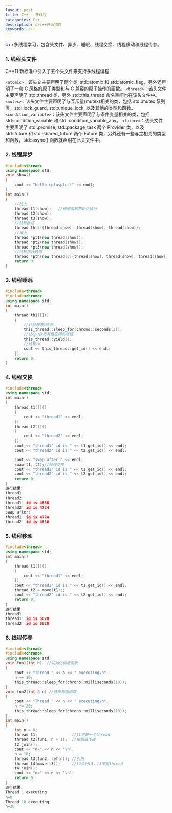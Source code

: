 ```yaml
---
layout: post
title: C++ - 多线程
categories: C++
description: c/c++开源项目
keywords: c++
---
```


c++多线程学习，包含头文件、异步、睡眠、线程交换、线程移动和线程传参。

### 1. 线程头文件

C++11 新标准中引入了五个头文件来支持多线程编程

`<atomic>`：该头文主要声明了两个类, std::atomic 和 std::atomic_flag，另外还声明了一套 C 风格的原子类型和与 C 兼容的原子操作的函数。
`<thread>`：该头文件主要声明了 std::thread 类，另外 std::this_thread 命名空间也在该头文件中。
`<mutex>`：该头文件主要声明了与互斥量(mutex)相关的类，包括 std::mutex 系列类，std::lock_guard, std::unique_lock, 以及其他的类型和函数。
`<condition_variable>`：该头文件主要声明了与条件变量相关的类，包括 std::condition_variable 和 std::condition_variable_any。
`<future>`：该头文件主要声明了 std::promise, std::package_task 两个 Provider 类，以及 std::future 和 std::shared_future 两个 Future 类，另外还有一些与之相关的类型和函数，std::async() 函数就声明在此头文件中。

### 2. 线程异步

```c++
#include<thread>  
using namespace std;  
void show()  
{  
    cout << "hello cplusplus!" << endl;  
}  
int main()  
{  
    //栈上  
    thread t1(show);   //根据函数初始化执行  
    thread t2(show);  
    thread t3(show);  
    //线程数组  
    thread th[3]{thread(show), thread(show), thread(show)};   
    //堆上  
    thread *pt1(new thread(show));  
    thread *pt2(new thread(show));  
    thread *pt3(new thread(show));  
    //线程指针数组  
    thread *pth(new thread[3]{thread(show), thread(show), thread(show)});  
    return 0;  
}
```

### 3. 线程睡眠

```c++
#include<thread>  
#include<chrono>  
using namespace std;  
int main()  
{  
    thread th1([]()  
    {  
        //让线程等待3秒  
        this_thread::sleep_for(chrono::seconds(3));  
        //让cpu执行其他空闲的线程  
        this_thread::yield();  
        //线程id  
        cout << this_thread::get_id() << endl;  
    });  
    return 0;  
}
```

### 4. 线程交换

```c++
#include<thread>  
using namespace std;  
int main()  
{  
    thread t1([]()  
    {  
        cout << "thread1" << endl;  
    });  
    thread t2([]()  
    {  
        cout << "thread2" << endl;  
    });  
    cout << "thread1' id is " << t1.get_id() << endl;  
    cout << "thread2' id is " << t2.get_id() << endl;  

    cout << "swap after:" << endl;  
    swap(t1, t2);//线程交换  
    cout << "thread1' id is " << t1.get_id() << endl;  
    cout << "thread2' id is " << t2.get_id() << endl;  
    return 0;  
}  
运行结果:  
thread1  
thread2  
thread1' id is 4836  
thread2' id is 4724  
swap after:  
thread1' id is 4724  
thread2' id is 4836
```

### 5. 线程移动

```c++
#include<thread>  
using namespace std;  
int main()  
{  
    thread t1([]()  
    {  
        cout << "thread1" << endl;  
    });  
    cout << "thread1' id is " << t1.get_id() << endl;  
    thread t2 = move(t1);;  
    cout << "thread2' id is " << t2.get_id() << endl;  
    return 0;  
}  
运行结果:  
thread1  
thread1' id is 5620  
thread2' id is 5620
```

### 6. 线程传参

```c++
#include<thread>  
#include<chrono>  
using namespace std;  
void fun1(int n)  //初始化构造函数  
{  
    cout << "Thread " << n << " executing\n";  
    n += 10;  
    this_thread::sleep_for(chrono::milliseconds(10));  
}  
void fun2(int & n) //拷贝构造函数  
{  
    cout << "Thread " << n << " executing\n";  
    n += 20;  
    this_thread::sleep_for(chrono::milliseconds(10));  
}  
int main()  
{  
    int n = 0;  
    thread t1;               //t1不是一个thread  
    thread t2(fun1, n + 1);  //按照值传递  
    t2.join();  
    cout << "n=" << n << '\n';  
    n = 10;  
    thread t3(fun2, ref(n)); //引用  
    thread t4(move(t3));     //t4执行t3，t3不是thread  
    t4.join();  
    cout << "n=" << n << '\n';  
    return 0;  
}  
运行结果:  
Thread 1 executing  
n=0  
Thread 10 executing  
n=30
```





